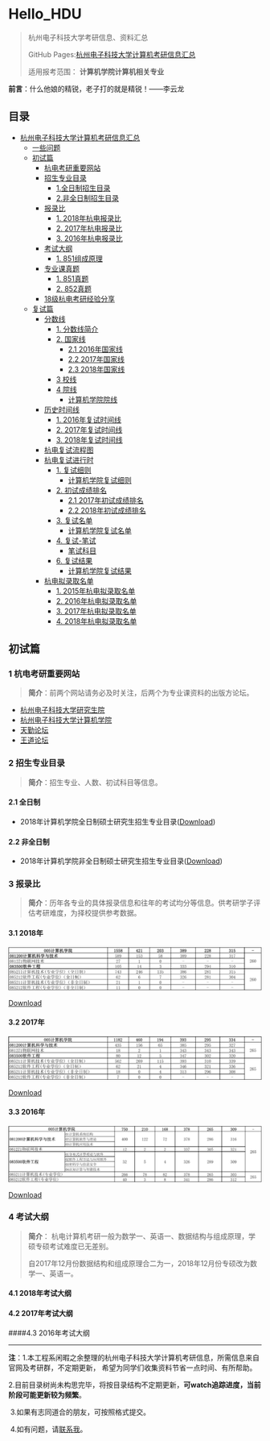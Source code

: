 # Hello_HDU


> 杭州电子科技大学考研信息、资料汇总   
>
> GitHub Pages:[杭州电子科技大学计算机考研信息汇总]()   
>
> 适用报考范围：  **计算机学院计算机相关专业**    



**前言**：什么他娘的精锐，老子打的就是精锐！——李云龙



## 目录      

- [杭州电子科技大学计算机考研信息汇总]()
  - [一些问题]()
  - [初试篇](#初试篇)
    - [杭电考研重要网站]()
    - [招生专业目录]()
      - [1.全日制招生目录]()
      - [2.非全日制招生目录]()
    - [报录比](#报录比)
      - [1. 2018年杭电报录比]()
      - [2. 2017年杭电报录比]()
      - [3. 2016年杭电报录比]()
    - [考试大纲](#考试大纲)
      - [1. 851组成原理]()
    - [专业课真题](#专业课真题)
      - [1. 851真题]()
      - [2. 852真题]()
    - [18级杭电考研经验分享](#18级杭电考研经验分享)
  - [复试篇](#复试篇)
    - [分数线](#分数线)
      - [1. 分数线简介](#1-分数线简介)
      - [2. 国家线](#2-国家线)
        - [2.1 2016年国家线](#21-2016年国家线)
        - [2.2 2017年国家线](#22-2017年国家线)
        - [2.3 2018年国家线](#23-2018年国家线)
      - [3 校线](#3-校线)
      - [4 院线](#4-院线)
        - [计算机学院院线](#41-计算机学院院线)
    - [历史时间线](#历史时间线)
      - [1. 2016年复试时间线](#1-2016年复试时间线)
      - [2. 2017年复试时间线](#2-2017年复试时间线)
      - [3. 2018年复试时间线](#3-2018年复试时间线)
    - [杭电复试流程图](#杭电复试流程图)
    - [杭电复试进行时](#杭电复试进行时)
      - [1. 复试细则](#1-复试细则)
        - [计算机学院复试细则](#11-计算机学院复试细则)
      - [2. 初试成绩排名](#2-初试成绩排名)
        - [2.1 2017年初试成绩排名](#21-2017年初试成绩排名)
        - [2.2 2018年初试成绩排名](#22-2018年初试成绩排名)
      - [3. 复试名单](#3-复试名单)
        - [计算机学院复试名单](#31-计算机学院复试名单)
      - [4. 复试-笔试](#4-复试-笔试)
        - [ 笔试科目](#41-笔试科目)
      - [6. 复试结果](#6-复试结果)
        - [计算机学院复试结果](#61-计算机学院复试结果)
    - [杭电拟录取名单](#杭电拟录取名单)
      - [1. 2015年杭电拟录取名单](#1-2015年杭电拟录取名单)
      - [2. 2016年杭电拟录取名单](#2-2016年杭电拟录取名单)
      - [3. 2017年杭电拟录取名单](#3-2017年杭电拟录取名单)
      - [4. 2018年杭电拟录取名单](#4-2018年杭电拟录取名单)



## 初试篇

### 1  杭电考研重要网站

> **简介**：前两个网站请务必及时关注，后两个为专业课资料的出版方论坛。

- [杭州电子科技大学研究生院](http://grs.hdu.edu.cn)
- [杭州电子科技大学计算机学院](http://computer.hdu.edu.cn )
- [天勤论坛](http://www.csbiji.com/)
- [王道论坛](www.cskaoyan.com)

### 2  招生专业目录

> **简介**：招生专业、人数、初试科目等信息。

#### 2.1  全日制

- 2018年计算机学院全日制硕士研究生招生专业目录([Download](https://github.com/ztygalaxy/Hello_HDU/raw/master/Data2019/全_2019.xls))

#### 2.2  非全日制

- 2018年计算机学院非全日制硕士研究生招生专业目录([Download](https://github.com/ztygalaxy/Hello_HDU/raw/master/Data2019/非全_2019.xls))
### 3  报录比
> **简介**：历年各专业的具体报录信息和往年的考试均分等信息。供考研学子评估考研难度，为择校提供参考数据。         

#### 3.1  2018年

![2018年报录比](Data2018\报录比_2018.jpg)

[Download](https://github.com/ztygalaxy/Hello_HDU/raw/master/Data2018/2018年硕士研究生报考上线录取情况.pdf)

#### 3.2  2017年
![2017年报录比](Data2017\报录比_2017.jpg)

[Download](https://github.com/ztygalaxy/Hello_HDU/raw/master/Data2017/2017年硕士研究生报考上线录取情况.pdf)

#### 3.3  2016年

![2016年报录比](Data2016\报录比_2016.jpg)

[Download](https://github.com/ztygalaxy/Hello_HDU/raw/master/Data2016/2016年硕士研究生报考上线录取情况.pdf)

### 4  考试大纲

> **简介**： 杭电计算机考研一般为数学一、英语一、数据结构与组成原理，学硕专硕考试难度已无差别。
>
> 自2017年12月份数据结构和组成原理合二为一，2018年12月份专硕改为数学一、英语一。

#### 4.1  2018年考试大纲

#### 4.2  2017年考试大纲

####4.3  2016年考试大纲



---

**注**：1.本工程系闲暇之余整理的杭州电子科技大学计算机考研信息，所需信息来自官网及考研群，不定期更新，	希望为同学们收集资料节省一点时间、有所帮助。

​	2.目前目录树尚未构思完毕，将按目录结构不定期更新，**可watch追踪进度，当前阶段可能更新较为频繁**。

​	3.如果有志同道合的朋友，可按照格式提交。

​	4.如有问题，请[联系我](mailto:zhangty1996@163.com)。